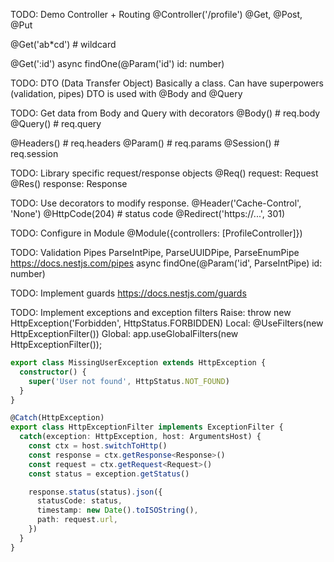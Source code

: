TODO: Demo Controller + Routing
@Controller('/profile')
@Get, @Post, @Put

@Get('ab\*cd') # wildcard

@Get(':id')
async findOne(@Param('id') id: number)

TODO: DTO (Data Transfer Object)
Basically a class.
Can have superpowers (validation, pipes)
DTO is used with @Body and @Query

TODO: Get data from Body and Query with decorators
@Body() # req.body
@Query() # req.query

@Headers() # req.headers
@Param() # req.params
@Session() # req.session

TODO: Library specific request/response objects
@Req() request: Request
@Res() response: Response

TODO: Use decorators to modify response.
@Header('Cache-Control', 'None')
@HttpCode(204) # status code
@Redirect('https://...', 301)

TODO: Configure in Module
@Module({controllers: [ProfileController]})

TODO: Validation Pipes
ParseIntPipe, ParseUUIDPipe, ParseEnumPipe
https://docs.nestjs.com/pipes
async findOne(@Param('id', ParseIntPipe) id: number)

TODO: Implement guards
https://docs.nestjs.com/guards

TODO: Implement exceptions and exception filters
Raise: throw new HttpException('Forbidden', HttpStatus.FORBIDDEN)
Local: @UseFilters(new HttpExceptionFilter())
Global: app.useGlobalFilters(new HttpExceptionFilter());

```ts
export class MissingUserException extends HttpException {
  constructor() {
    super('User not found', HttpStatus.NOT_FOUND)
  }
}

@Catch(HttpException)
export class HttpExceptionFilter implements ExceptionFilter {
  catch(exception: HttpException, host: ArgumentsHost) {
    const ctx = host.switchToHttp()
    const response = ctx.getResponse<Response>()
    const request = ctx.getRequest<Request>()
    const status = exception.getStatus()

    response.status(status).json({
      statusCode: status,
      timestamp: new Date().toISOString(),
      path: request.url,
    })
  }
}
```

